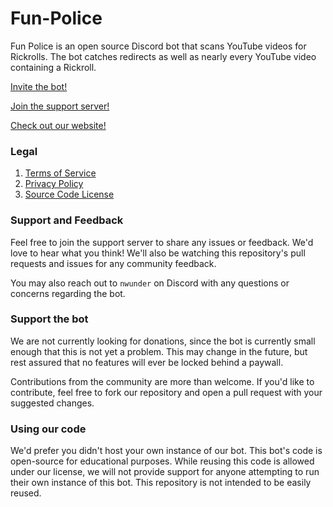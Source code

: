 # Fun-Police

Fun Police is an open source Discord bot that scans YouTube videos for Rickrolls. The bot catches redirects as well as nearly every YouTube video containing a Rickroll.

[Invite the bot!](https://discordapp.com/oauth2/authorize?client_id=687454860907511881&scope=bot&permissions=67456001)

[Join the support server!](https://discord.gg/3nhhWPF)

[Check out our website!](https://ter.ps/funpolicegit)

### Legal

1. [Terms of Service](./legal.md#terms-of-service)
2. [Privacy Policy](./legal.md#privacy-policy)
3. [Source Code License](./LICENSE)

### Support and Feedback

Feel free to join the support server to share any issues or feedback. We'd love to hear what you think! We'll also be watching this repository's pull requests and issues for any community feedback.

You may also reach out to `nwunder` on Discord with any questions or concerns regarding the bot.

### Support the bot

We are not currently looking for donations, since the bot is currently small enough that this is not yet a problem. This may change in the future, but rest assured that no features will ever be locked behind a paywall.

Contributions from the community are more than welcome. If you'd like to contribute, feel free to fork our repository and open a pull request with your suggested changes.

### Using our code

We'd prefer you didn't host your own instance of our bot. This bot's code is open-source for educational purposes. While reusing this code is allowed under our license, we will not provide support for anyone attempting to run their own instance of this bot. This repository is not intended to be easily reused.
